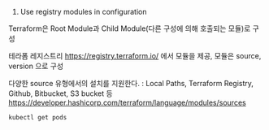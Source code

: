 1. Use registry modules in configuration

Terraform은 Root Module과 Child Module(다른 구성에 의해 호출되는 모듈)로 구성

테라폼 레지스트리 https://registry.terraform.io/ 에서 모듈을 제공, 모듈은 source, version 으로 구성 

다양한 source 유형에서의 설치를 지원한다. : Local Paths, Terraform Registry, Github, Bitbucket, S3 bucket 등 https://developer.hashicorp.com/terraform/language/modules/sources

`kubectl get pods` 
